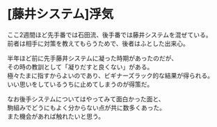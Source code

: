 # [藤井システム]浮気

ここ2週間ほど先手番では石田流、後手番では藤井システムを混ぜている。  
前者は相手に対策を教えてもらうためで、後者はふとした出来心。

半年ほど前に先手藤井システムに凝った時期があったのだが、  
その時の教訓として「凝りだすと良くない」がある。  
極々たまに指すからよいのであり、ビギナーズラック的な結果が得られる。  
いい思いをしているうちに止めてしまうのが得策だ。

なお後手システムについてはやってみて面白かった面と、  
駒組みでどうにもよく分からない点が共に数多くあった。  
また機会があれば触れたいと思う。